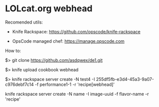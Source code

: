 LOLcat.org webhead
=========

Recomended utils:

- Knife Rackspace: https://github.com/opscode/knife-rackspace

- OpsCode managed chef: https://manage.opscode.com

How to:

$> git clone https://github.com/asdqwex/de1.git

$> knife upload cookbook webhead

$> knife rackspace server create -N test4 -I 255df5fb-e3d4-45a3-9a07-c976debf7c14 -f performance1-1  -r 'recipe[webhead]'

 knife rackspace server create -N name -I image-uuid -f flavor-name -r 'recipe'

